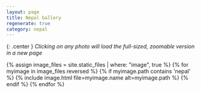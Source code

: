 ```yaml
---
layout: page
title: Nepal Gallery
regenerate: true
category: nepal
---
```

{: .center }
*Clicking on any photo will load the full-sized, zoomable version in a new page*

{% assign image_files = site.static_files | where: "image", true %}
{% for myimage in image_files reversed %}
  {% if myimage.path contains 'nepal' %}
  {% include image.html file=myimage.name alt=myimage.path %}
  {% endif %}
{% endfor %}
